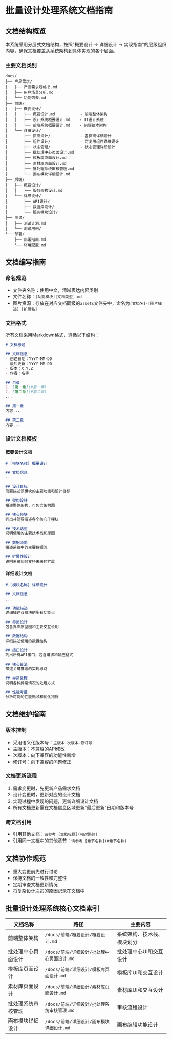 # 批量设计处理系统文档指南

## 文档结构概览

本系统采用分层式文档结构，按照"概要设计 → 详细设计 → 实现指南"的层级组织内容，确保文档覆盖从系统架构到具体实现的各个层面。

### 主要文档类别

```
docs/
├── 产品需求/
│   ├── 产品需求规格书.md
│   ├── 用户场景分析.md
│   └── 功能列表.md
├── 前端/
│   ├── 概要设计/
│   │   ├── 概要设计.md           - 前端整体架构
│   │   ├── 设计系统概要设计.md    - UI设计系统
│   │   └── 前端系统概要设计.md    - 前端技术架构
│   └── 详细设计/
│       ├── 页面设计/             - 各页面详细设计
│       ├── 组件设计/             - 可复用组件详细设计
│       ├── 状态管理/             - 状态管理详细设计
│       ├── 批处理中心页面设计.md
│       ├── 模板库页面设计.md
│       ├── 素材库页面设计.md
│       ├── 批处理系统审核管理.md
│       └── 画布模块详细设计.md
├── 后端/
│   ├── 概要设计/
│   │   └── 服务架构设计.md
│   └── 详细设计/
│       ├── API设计/
│       ├── 数据库设计/ 
│       └── 服务模块设计/
├── 测试/
│   ├── 测试计划.md
│   └── 测试用例/
└── 部署/
    ├── 部署指南.md
    └── 环境配置.md
```

## 文档编写指南

### 命名规范

- 文件夹名称：使用中文，清晰表达内容类别
- 文件名称：`[功能模块][文档类型].md`
- 图片资源：存放在对应文档同级的`assets`文件夹中，命名为`[文档名]-[图片描述].[扩展名]`

### 文档格式

所有文档采用Markdown格式，遵循以下结构：

```markdown
# 文档标题

## 文档信息
- 创建日期：YYYY-MM-DD
- 最后更新：YYYY-MM-DD
- 版本：X.Y.Z
- 作者：名字

## 目录
1. [第一章](#第一章)
2. [第二章](#第二章)
...

## 第一章
内容...

## 第二章
内容...
```

### 设计文档模板

#### 概要设计文档

```markdown
# [模块名称] 概要设计

## 文档信息
...

## 设计目标
简要描述该模块的主要功能和设计目标

## 架构设计
描述整体架构，可包含架构图

## 核心模块
列出并简要描述各个核心子模块

## 技术选型
说明使用的主要技术栈和原因

## 数据流向
描述系统中的主要数据流

## 扩展性设计
说明系统如何支持未来的扩展
```

#### 详细设计文档

```markdown
# [模块名称] 详细设计

## 文档信息
...

## 功能描述
详细描述该模块的所有功能点

## 界面设计
包含界面原型图和主要交互说明

## 数据结构
详细描述使用的数据结构

## 接口设计
列出所有API接口，包含请求和响应格式

## 核心算法
描述关键算法的实现思路

## 异常处理
说明各种异常情况的处理方式

## 性能考量
分析可能的性能瓶颈和优化措施
```

## 文档维护指南

### 版本控制

- 采用语义化版本号：`主版本.次版本.修订号`
- 主版本：不兼容的API修改
- 次版本：向下兼容的功能性新增
- 修订号：向下兼容的问题修正

### 文档更新流程

1. 需求变更时，先更新产品需求文档
2. 设计变更时，更新对应的设计文档
3. 实现过程中发现的问题，更新详细设计文档
4. 所有文档更新需在文档信息区域更新"最后更新"日期和版本号

### 跨文档引用

- 引用其他文档：`请参考 [文档标题](相对路径)`
- 引用同一文档中的其他章节：`请参考 [章节名称](#章节名称)`

## 文档协作规范

- 重大变更前先进行讨论
- 保持文档的一致性和完整性
- 定期审查文档更新情况
- 将复杂设计决策的原因记录在文档中

## 批量设计处理系统核心文档索引

| 文档名称 | 路径 | 主要内容 |
|--------|------|---------|
| 前端整体架构 | `/docs/前端/概要设计/概要设计.md` | 系统架构、技术栈、模块划分 |
| 批处理中心页面设计 | `/docs/前端/详细设计/批处理中心页面设计.md` | 批处理中心UI和交互设计 |
| 模板库页面设计 | `/docs/前端/详细设计/模板库页面设计.md` | 模板库UI和交互设计 |
| 素材库页面设计 | `/docs/前端/详细设计/素材库页面设计.md` | 素材库UI和交互设计 |
| 批处理系统审核管理 | `/docs/前端/详细设计/批处理系统审核管理.md` | 审核流程设计 |
| 画布模块详细设计 | `/docs/前端/详细设计/画布模块详细设计.md` | 画布编辑功能设计 | 